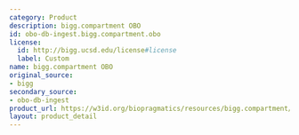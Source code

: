 ```yaml
---
category: Product
description: bigg.compartment OBO
id: obo-db-ingest.bigg.compartment.obo
license:
  id: http://bigg.ucsd.edu/license#license
  label: Custom
name: bigg.compartment OBO
original_source:
- bigg
secondary_source:
- obo-db-ingest
product_url: https://w3id.org/biopragmatics/resources/bigg.compartment/bigg.compartment.obo
layout: product_detail
---
```

